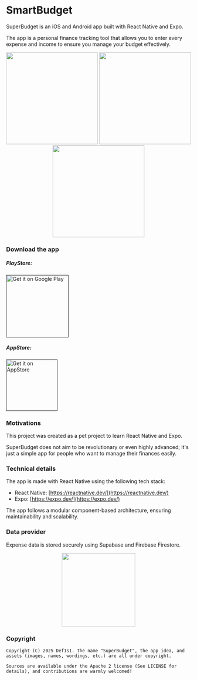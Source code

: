 # SmartBudget

SuperBudget is an iOS and Android app built with React Native and Expo.

The app is a personal finance tracking tool that allows you to enter every expense and income to ensure you manage your budget effectively.

<p align="center">
  <img src="https://via.placeholder.com/250" width="250"/>
  <img src="https://via.placeholder.com/250" width="250"/>
  <img src="https://via.placeholder.com/250" width="250"/>
</p>

### Download the app

##### PlayStore:

<a href=''><img alt='Get it on Google Play' src='https://play.google.com/intl/en_us/badges/images/generic/en_badge_web_generic.png' width="170"/></a>

##### AppStore:

<a href=''><img alt='Get it on AppStore' src='https://devimages-cdn.apple.com/app-store/marketing/guidelines/images/badge-download-on-the-app-store.svg' width="140"/></a>

### Motivations

This project was created as a pet project to learn React Native and Expo.

SuperBudget does not aim to be revolutionary or even highly advanced; it's just a simple app for people who want to manage their finances easily.

### Technical details

The app is made with React Native using the following tech stack:
- React Native: [https://reactnative.dev/](https://reactnative.dev/)
- Expo: [https://expo.dev/](https://expo.dev/)

The app follows a modular component-based architecture, ensuring maintainability and scalability.

### Data provider

Expense data is stored securely using Supabase and Firebase Firestore.

<p align="center">
  <img src="https://via.placeholder.com/200" width="200" />
</p>

### Copyright

    Copyright (C) 2025 Def1s1. The name "SuperBudget", the app idea, and assets (images, names, wordings, etc.) are all under copyright.

    Sources are available under the Apache 2 license (See LICENSE for details), and contributions are warmly welcomed!

